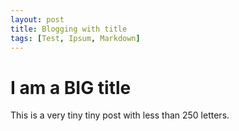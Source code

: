 ```yaml
---
layout: post
title: Blogging with title
tags: [Test, Ipsum, Markdown]
---
```


# I am a BIG title

This is a very tiny tiny post with less than 250 letters.
